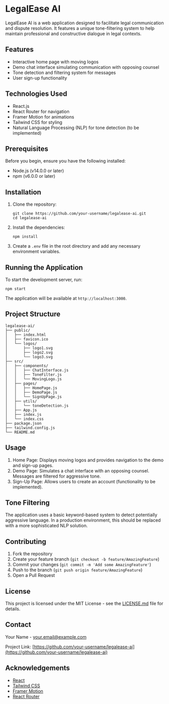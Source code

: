 # LegalEase AI

LegalEase AI is a web application designed to facilitate legal communication and dispute resolution. It features a unique tone-filtering system to help maintain professional and constructive dialogue in legal contexts.

## Features

- Interactive home page with moving logos
- Demo chat interface simulating communication with opposing counsel
- Tone detection and filtering system for messages
- User sign-up functionality

## Technologies Used

- React.js
- React Router for navigation
- Framer Motion for animations
- Tailwind CSS for styling
- Natural Language Processing (NLP) for tone detection (to be implemented)

## Prerequisites

Before you begin, ensure you have the following installed:
- Node.js (v14.0.0 or later)
- npm (v6.0.0 or later)

## Installation

1. Clone the repository:
   ```
   git clone https://github.com/your-username/legalease-ai.git
   cd legalease-ai
   ```

2. Install the dependencies:
   ```
   npm install
   ```

3. Create a `.env` file in the root directory and add any necessary environment variables.

## Running the Application

To start the development server, run:

```
npm start
```

The application will be available at `http://localhost:3000`.

## Project Structure

```
legalease-ai/
├── public/
│   ├── index.html
│   ├── favicon.ico
│   └── logos/
│       ├── logo1.svg
│       ├── logo2.svg
│       └── logo3.svg
├── src/
│   ├── components/
│   │   ├── ChatInterface.js
│   │   ├── ToneFilter.js
│   │   └── MovingLogo.js
│   ├── pages/
│   │   ├── HomePage.js
│   │   ├── DemoPage.js
│   │   └── SignUpPage.js
│   ├── utils/
│   │   └── toneDetection.js
│   ├── App.js
│   ├── index.js
│   └── index.css
├── package.json
├── tailwind.config.js
└── README.md
```

## Usage

1. Home Page: Displays moving logos and provides navigation to the demo and sign-up pages.
2. Demo Page: Simulates a chat interface with an opposing counsel. Messages are filtered for aggressive tone.
3. Sign-Up Page: Allows users to create an account (functionality to be implemented).

## Tone Filtering

The application uses a basic keyword-based system to detect potentially aggressive language. In a production environment, this should be replaced with a more sophisticated NLP solution.

## Contributing

1. Fork the repository
2. Create your feature branch (`git checkout -b feature/AmazingFeature`)
3. Commit your changes (`git commit -m 'Add some AmazingFeature'`)
4. Push to the branch (`git push origin feature/AmazingFeature`)
5. Open a Pull Request

## License

This project is licensed under the MIT License - see the [LICENSE.md](LICENSE.md) file for details.

## Contact

Your Name - your.email@example.com

Project Link: [https://github.com/your-username/legalease-ai](https://github.com/your-username/legalease-ai)

## Acknowledgements

- [React](https://reactjs.org/)
- [Tailwind CSS](https://tailwindcss.com/)
- [Framer Motion](https://www.framer.com/motion/)
- [React Router](https://reactrouter.com/)